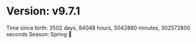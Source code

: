 # Version: v9.7.1
Time since birth: 3502 days, 84048 hours, 5042880 minutes, 302572800 seconds
Season: Spring 🌸
